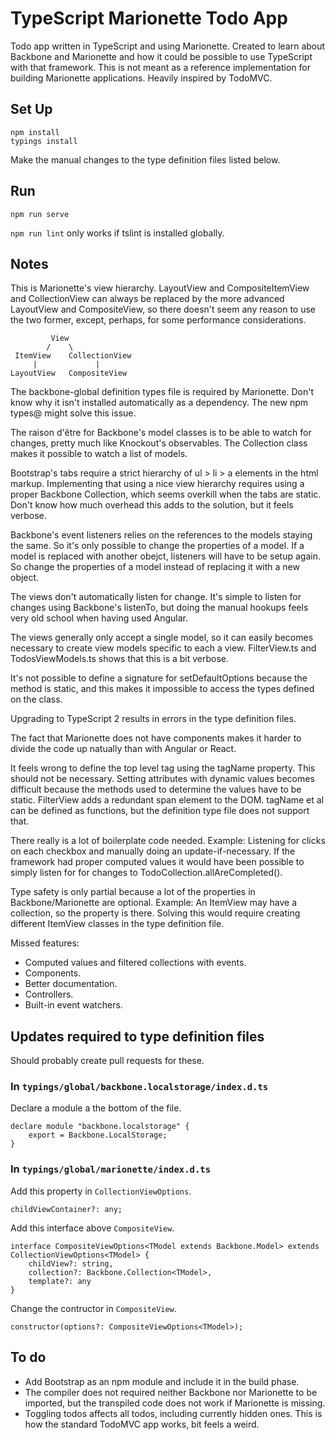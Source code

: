 # TypeScript Marionette Todo App

Todo app written in TypeScript and using Marionette. Created to learn about Backbone and Marionette and how it could be possible to use TypeScript with that framework. This is not meant as a reference implementation for building Marionette applications. Heavily inspired by TodoMVC.

## Set Up

    npm install
    typings install

Make the manual changes to the type definition files listed below.

## Run

    npm run serve

`npm run lint` only works if tslint is installed globally.

## Notes

This is Marionette's view hierarchy. LayoutView and CompositeItemView and CollectionView can always be replaced by the more advanced LayoutView and CompositeView, so there doesn't seem any reason to use the two former, except, perhaps, for some  performance considerations.

             View
            /    \
     ItemView    CollectionView
         |             |
    LayoutView   CompositeView

The backbone-global definition types file is required by Marionette. Don't know why it isn't installed automatically as a dependency. The new npm types@ might solve this issue.

The raison d'être for Backbone's model classes is to be able to watch for changes, pretty much like Knockout's observables. The Collection class makes it possible to watch a list of models.

Bootstrap's tabs require a strict hierarchy of ul > li > a elements in the html markup. Implementing that using a nice view hierarchy requires using a proper Backbone Collection, which seems overkill when the tabs are static. Don't know how much overhead this adds to the solution, but it feels verbose.

Backbone's event listeners relies on the references to the models staying the same. So it's only possible to change the properties of a model. If a model is replaced with another obejct, listeners will have to be setup again. So change the properties of a model instead of replacing it with a new object.

The views don't automatically listen for change. It's simple to listen for changes using Backbone's listenTo, but doing the manual hookups feels very old school when having used Angular.

The views generally only accept a single model, so it can easily becomes necessary to create view models specific to each a view. FilterView.ts and TodosViewModels.ts shows that this is a bit verbose.

It's not possible to define a signature for setDefaultOptions because the method is static, and this makes it impossible to access the types defined on the class.

Upgrading to TypeScript 2 results in errors in the type definition files.

The fact that Marionette does not have components makes it harder to divide the code up natually than with Angular or React.

It feels wrong to define the top level tag using the tagName property. This should not be necessary. Setting attributes with dynamic values becomes difficult because the methods used to determine the values have to be static. FilterView adds a redundant span element to the DOM. tagName et al can be defined as functions, but the definition type file does not support that.

There really is a lot of boilerplate code needed. Example: Listening for clicks on each checkbox and manually doing an update-if-necessary. If the framework had proper computed values it would have been possible to simply listen for for changes to TodoCollection.allAreCompleted().

Type safety is only partial because a lot of the properties in Backbone/Marionette are optional. Example: An ItemView may have a collection, so the property is there. Solving this would require creating different ItemView classes in the type definition file.

Missed features:

* Computed values and filtered collections with events.
* Components.
* Better documentation.
* Controllers.
* Built-in event watchers.

## Updates required to type definition files

Should probably create pull requests for these.

### In `typings/global/backbone.localstorage/index.d.ts`

Declare a module a the bottom of the file.

    declare module "backbone.localstorage" {
        export = Backbone.LocalStorage;
    }

### In `typings/global/marionette/index.d.ts`

Add this property in `CollectionViewOptions`.

    childViewContainer?: any;

Add this interface above `CompositeView`.

    interface CompositeViewOptions<TModel extends Backbone.Model> extends CollectionViewOptions<TModel> {
        childView?: string,
        collection?: Backbone.Collection<TModel>,
        template?: any
    }

Change the contructor in `CompositeView`.

    constructor(options?: CompositeViewOptions<TModel>);

## To do

- Add Bootstrap as an npm module and include it in the build phase.
- The compiler does not required neither Backbone nor Marionette to be imported, but the transpiled code does not work if Marionette is missing.
- Toggling todos affects all todos, including currently hidden ones. This is how the standard TodoMVC app works, bit feels a weird.
